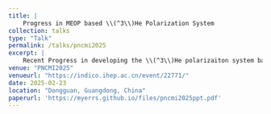 ```yaml
---
title: |
    Progress in MEOP based \\(^3\\)He Polarization System
collection: talks
type: "Talk"
permalink: /talks/pncmi2025
excerpt: |
    Recent Progress in developing the \\(^3\\)He polarizaiton system based on MEOP
venue: "PNCMI2025"
venueurl: "https://indico.ihep.ac.cn/event/22771/"
date: 2025-02-23
location: "Dongguan, Guangdong, China"
paperurl: 'https://myerrs.github.io/files/pncmi2025ppt.pdf'
---
```

